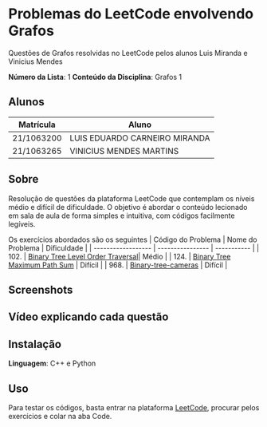 # Problemas do LeetCode envolvendo Grafos

Questões de Grafos resolvidas no LeetCode pelos alunos Luis Miranda e Vinicius Mendes

**Número da Lista**: 1
**Conteúdo da Disciplina**: Grafos 1

## Alunos
|Matrícula | Aluno |
| -- | -- |
| 21/1063200  |  LUIS EDUARDO CARNEIRO MIRANDA |
| 21/1063265 |  VINICIUS MENDES MARTINS |


## Sobre 
Resolução de questões da plataforma LeetCode que contemplam os níveis médio e difícil de dificuldade.
O objetivo é abordar o conteúdo lecionado em sala de aula de forma simples e intuitiva, com códigos facilmente legíveis.

Os exercícios abordados são os seguintes
| Código do Problema | Nome do Problema | Dificuldade |
| ------------------ | ---------------- | ----------- |
| 102. | [Binary Tree Level Order Traversal](https://leetcode.com/problems/binary-tree-level-order-traversal/description/?envType=problem-list-v2&envId=breadth-first-search)| Médio |
| 124. | [Binary Tree Maximum Path Sum](https://leetcode.com/problems/binary-tree-maximum-path-sum/?envType=problem-list-v2&envId=depth-first-search&difficulty=HARD) | Difícil |
| 968. | [Binary-tree-cameras](https://leetcode.com/problems/binary-tree-cameras/description/?envType=problem-list-v2&envId=depth-first-search&difficulty=HARD) | Difícil |

## Screenshots


## Vídeo explicando cada questão

## Instalação 
**Linguagem**: C++ e Python

## Uso 
Para testar os códigos, basta entrar na plataforma [LeetCode](https://leetcode.com/), procurar pelos exercícios e colar na aba Code.
